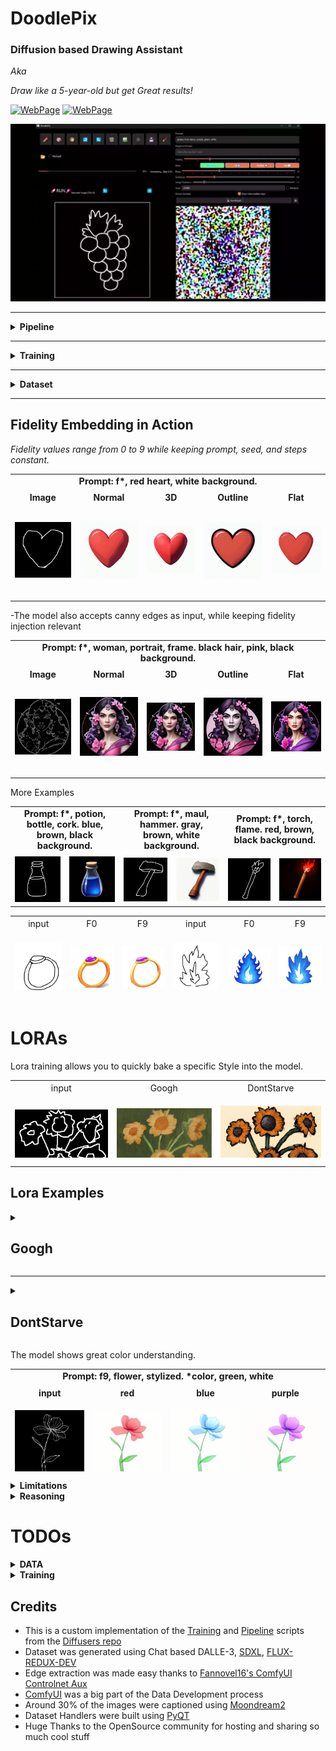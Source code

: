 <h1>DoodlePix</h1>
<h3>Diffusion based Drawing Assistant</h3>

<p><em>Aka</em></p>

<p><em>Draw like a 5-year-old but get Great results!</em></p>

[![WebPage](https://img.shields.io/badge/Web-Page-green)](https://scaryplasmon.github.io/DoodlePix/)
[![WebPage](https://img.shields.io/badge/Hugging_Face-orange)](https://huggingface.co/Scaryplasmon96/DoodlePixV1)


<p>
  <a href="assets/DoodlePixy.gif">
    <img src="assets/DoodlePixy.gif" alt="Doodle">
    </a>
</p>

<hr>

<details>
  <summary><strong>Pipeline</strong></summary>
  <ul>
    <li><strong>Inference:</strong> fits in &lt; 4GB</li> <li><strong>Resolution:</strong> 512x512px</li>
    <li><strong>Speed:</strong> ~15 steps/second</li>
  </ul>
</details>

<hr>

<details>
  <summary><strong>Training</strong></summary>
  <ul>
    <li><strong>Base Model:</strong> <a href="https://huggingface.co/stabilityai/stable-diffusion-2-1">StableDiffusion 2.1</a></li>
    <li><strong>Training Requirements:</strong> &lt; 14GB</li> <li><strong>Setup:</strong> NVIDIA RTX4070 </li>
  </ul>
  <p>
    <img src="assets/DoodlePix.png" alt="Training Loop" style="width:100%; height:auto; object-fit:contain;">
  </p>
  <p>
    The model is trained using the InstructPix2Pix pipeline modified with the addition of a Multilayer Perceptron (FidelityMLP). The training loop processes input_image, edited_target_image and text_prompt with embedded fidelity <code>f[0-9]</code>. Input images are encoded into the latent space (VAE encoding), The prompt is processed by a CLIP text encoder, and the extracted fidelity value ($F \in [0.0, 0.9]$) generates a corresponding fidelity embedding (through the FidelityMLP).
  </p>
  <p>
    The core diffusion process trains a U-Net to predict the noise ($\epsilon$) added to the VAE-encoded <em>edited target</em> latents. Then U-Net is conditioned on both the fidelity injected text embeddings (via cross-attention) and the VAE-encoded <em>input image</em> (doodles) latents.
  </p>
  <p>
    The optimization combines two loss terms:
  </p>
  <ol>
    <li>A reconstruction loss ($||\epsilon - \epsilon_\theta||^2$), minimizing the MSE between the sampled noise ($\epsilon$) and the U-Net's predicted noise ($\epsilon_\theta$).</li>
    <li>A fidelity-aware L1 loss, calculated on decoded images ($P_{i}$), which balances adherence to the original input ($O_{i}$) and the edited target ($E_{i}$) based on the normalized fidelity value $F$: $F \cdot L1(P_{i}, O_{i}) + (1 - F) \cdot L1(P_{i}, E_{i})$.</li>
  </ol>
  <p>
    The total loss drives gradient updates via an AdamW optimizer, simultaneously training the U-Net and the FidelityMLP.
  </p>
</details>

<hr>

<details>
  <summary><strong>Dataset</strong></summary>
  <ul>
    <li><strong>Data Size:</strong> ~4.5k images</li>
    <li><strong>Image Generation:</strong> Dalle-3, Flux-Redux-DEV, SDXL</li>
    <li><strong>Edge Extraction:</strong> Canny, Fake Scribble, Scribble Xdog, HED soft edge, Manual</li>
    <li><strong>Doodles</strong> were hand-drawn and compose about 20% of the edges</li>
  </ul>
</details>

<hr>

<h2>Fidelity Embedding in Action</h2>
<p><em>Fidelity values range from 0 to 9 while keeping prompt, seed, and steps constant.</em></p>

<table style="width:100%; table-layout: fixed;">
  <tbody>
    <tr>
      <td colspan="5" style="text-align:center; font-weight:bold; font-size:0.9rem; padding-bottom:8px;">
        Prompt: f*, red heart, white background.
      </td>
    </tr>
    <tr>
      <td style="text-align:center;">
        <strong>Image</strong><br>
        <img src="assets/heart.png" alt="Heart Image" style="width:150px; height:150px; object-fit:contain;">
      </td>
      <td style="text-align:center;">
        <strong>Normal</strong><br>
        <img src="assets/Heart.gif" alt="Heart Normal" style="width:150px; height:150px; object-fit:contain;">
      </td>
      <td style="text-align:center;">
        <strong>3D</strong><br>
        <img src="assets/Heart3D.gif" alt="Heart 3D" style="width:150px; height:150px; object-fit:contain;">
      </td>
      <td style="text-align:center;">
        <strong>Outline</strong><br>
        <img src="assets/HeartOutline.gif" alt="Heart Outline" style="width:150px; height:150px; object-fit:contain;">
      </td>
      <td style="text-align:center;">
        <strong>Flat</strong><br>
        <img src="assets/HeartFlat.gif" alt="Heart Flat" style="width:150px; height:150px; object-fit:contain;">
      </td>
    </tr>
  </tbody>
</table>

<p>-The model also accepts canny edges as input, while keeping fidelity injection relevant</p>

<table style="width:100%; table-layout: fixed;">
  <tbody>
    <tr>
      <td colspan="5" style="text-align:center; font-weight:bold; font-size:0.9rem; padding-bottom:8px;">
        Prompt: f*, woman, portrait, frame. black hair, pink, black background.
      </td>
    </tr>
    <tr>
      <td style="text-align:center;">
        <strong>Image</strong><br>
        <img src="assets/woman.png" alt="Woman Image" style="width:150px; height:150px; object-fit:contain;">
      </td>
      <td style="text-align:center;">
        <strong>Normal</strong><br>
        <img src="assets/WomanNormal.gif" alt="Woman Normal" style="width:150px; height:150px; object-fit:contain;">
      </td>
      <td style="text-align:center;">
        <strong>3D</strong><br>
        <img src="assets/Woman3D.gif" alt="Woman 3D" style="width:150px; height:150px; object-fit:contain;">
      </td>
      <td style="text-align:center;">
        <strong>Outline</strong><br>
        <img src="assets/WomanOutline.gif" alt="Woman Outline" style="width:150px; height:150px; object-fit:contain;">
      </td>
      <td style="text-align:center;">
        <strong>Flat</strong><br>
        <img src="assets/WomanFlat.gif" alt="Woman Flat" style="width:150px; height:150px; object-fit:contain;">
      </td>
    </tr>
  </tbody>
</table>

<p>More Examples</p>

<table style="width:100%; table-layout: fixed;">
  <tbody>
    <tr>
      <td colspan="2" style="text-align:center; font-weight:bold; font-size:0.9rem; padding-bottom:8px;">
        Prompt: f*, potion, bottle, cork. blue, brown, black background.
      </td>
      <td colspan="2" style="text-align:center; font-weight:bold; font-size:0.9rem; padding-bottom:8px;">
        Prompt: f*, maul, hammer. gray, brown, white background.
      </td>
      <td colspan="2" style="text-align:center; font-weight:bold; font-size:0.9rem; padding-bottom:8px;">
        Prompt: f*, torch, flame. red, brown, black background.
      </td>
    </tr>
    <tr>
      <td style="text-align:center;">
        <img src="assets/potion.png" alt="Potion Image" style="width:100%; max-width:150px; height:auto; object-fit:contain;">
      </td>
      <td style="text-align:center;">
        <img src="assets/PotionSingle.gif" alt="Potion Normal" style="width:100%; max-width:150px; height:auto; object-fit:contain;">
      </td>
      <td style="text-align:center;">
        <img src="assets/maul.png" alt="Maul Image" style="width:100%; max-width:150px; height:auto; object-fit:contain;">
      </td>
      <td style="text-align:center;">
        <img src="assets/maulNormal.gif" alt="Maul Normal" style="width:100%; max-width:150px; height:auto; object-fit:contain;">
      </td>
      <td style="text-align:center;">
        <img src="assets/torch.png" alt="Torch Image" style="width:100%; max-width:150px; height:auto; object-fit:contain;">
      </td>
      <td style="text-align:center;">
        <img src="assets/TorchSingle.gif" alt="Torch Normal" style="width:100%; max-width:150px; height:auto; object-fit:contain;">
      </td>
    </tr>
  </tbody>
</table>

<table style="width:100%; height: 140px; table-layout: fixed;">
  <tbody>
    <tr>
      <td colspan="6" style="text-align:center; font-weight:italic; font-size:0.9rem; padding-bottom:0px;">
        </td>
    </tr>
    <tr>
      <td style="text-align:center;">
        input<br>
        <img src="assets/ringIn.png" alt="Input" style="width:120px; height:120px; object-fit:contain;">
      </td>
      <td style="text-align:center;">
        F0<br>
        <img src="assets/ringF0.webp" alt="Googh" style="width:120px; height:120px; object-fit:contain;">
      </td>
      <td style="text-align:center;">
        F9<br>
        <img src="assets/ringF9.webp" alt="DontStarve" style="width:120px; height:120px; object-fit:contain;">
      </td>
      <td style="text-align:center;">
        input<br>
        <img src="assets/fireIn.png" alt="Input" style="width:120px; height:120px; object-fit:contain;">
      </td>
      <td style="text-align:center;">
        F0<br>
        <img src="assets/fireF0.webp" alt="Googh" style="width:120px; height:120px; object-fit:contain;">
      </td>
      <td style="text-align:center;">
        F9<br>
        <img src="assets/fireF9.webp" alt="DontStarve" style="width:120px; height:120px; object-fit:contain;">
      </td>
    </tr>
  </tbody>
</table>

<h1>LORAs</h1>
<p>Lora training allows you to quickly bake a specific Style into the model.</p>

<table style="width:100%; height: 124px; table-layout: fixed;">
  <tbody>
    <tr>
      <td colspan="3" style="text-align:center; font-weight:italic; font-size:0.9rem; padding-bottom:0px;">
        </td>
    </tr>
    <tr>
      <td style="text-align:center;">
        input<br>
        <img src="assets/Googh/sunflower_DR.png" alt="Input" style="width:200px; height:200px; object-fit:contain;">
      </td>
      <td style="text-align:center;">
        Googh<br>
        <img src="assets/Googh/sunflower_0.png" alt="Googh" style="width:200px; height:200px; object-fit:contain;">
      </td>
      <td style="text-align:center;">
        DontStarve<br>
        <img src="assets/DontStarve/SunFlowers_4.png" alt="DontStarve" style="width:200px; height:200px; object-fit:contain;">
      </td>
    </tr>
    <tr>
      <td style="text-align:center;">
        input<br>
        <img src="assets/Googh/gift_DR.png" alt="Input" style="width:200px; height:200px; object-fit:contain;">
      </td>
      <td style="text-align:center;">
        Googh<br>
        <img src="assets/Googh/gift_3.png" alt="Googh" style="width:200px; height:200px; object-fit:contain;">
      </td>
      <td style="text-align:center;">
        DontStarve<br>
        <img src="assets/DontStarve/gift_20.png" alt="DontStarve" style="width:200px; height:200px; object-fit:contain;">
      </td>
    </tr>
  </tbody>
</table>

<hr>

<h2>Lora Examples</h2>

<details>
<summary><h2>Googh</h2></summary>
  <p>Loras retains Styles and Fidelity injection from DoodlePix</p>
  
  <table style="width:100%; height: 124px; table-layout: fixed;">
    <tbody>
      <tr>
        <td colspan="5" style="text-align:center; font-weight:italic; font-size:0.9rem; padding-bottom:0px;">
          </td>
      </tr>
      <tr>
        <td style="text-align:center;">
          input<br>
          <img src="assets/Googh/man_DR2.png" alt="Input" style="width:150px; height:150px; object-fit:contain;">
        </td>
        <td style="text-align:center;">
          Normal<br>
          <img src="assets/Googh/manNormal.png" alt="Normal" style="width:150px; height:150px; object-fit:contain;">
        </td>
        <td style="text-align:center;">
          3D<br>
          <img src="assets/Googh/man3D.png" alt="3D" style="width:150px; height:150px; object-fit:contain;">
        </td>
        <td style="text-align:center;">
          Outline<br>
          <img src="assets/Googh/manOutline.png" alt="Outline" style="width:150px; height:150px; object-fit:contain;">
        </td>
        <td style="text-align:center;">
          Flat<br>
          <img src="assets/Googh/manFlat.png" alt="Flat" style="width:150px; height:150px; object-fit:contain;">
        </td>
      </tr>
      <tr>
        <td style="text-align:center;">
          Low Fidelity<br>
          <img src="assets/Googh/man_3.png" alt="Low Fidelity" style="width:150px; height:150px; object-fit:contain;">
        </td>
        <td style="text-align:center;">
          High Fidelity<br>
          <img src="assets/Googh/manFidelity7.png" alt="High Fidelity" style="width:150px; height:150px; object-fit:contain;">
        </td>
        <td colspan="3"></td>
      </tr>
    </tbody>
  </table>


  <table style="width:100%; height: 124px; table-layout: fixed;">
    <tbody>
      <tr>
        <td colspan="5" style="text-align:center; font-weight:italic; font-size:0.9rem; padding-bottom:0px;">
          </td>
      </tr>
      <tr>
        <td style="text-align:center;">
          input<br>
          <img src="assets/Googh/gift_DR.png" alt="Input" style="width:150px; height:150px; object-fit:contain;">
        </td>
        <td style="text-align:center;">
          Normal<br>
          <img src="assets/Googh/giftNormal.png" alt="Normal" style="width:150px; height:150px; object-fit:contain;">
        </td>
        <td style="text-align:center;">
          3D<br>
          <img src="assets/Googh/gift3D.png" alt="3D" style="width:150px; height:150px; object-fit:contain;">
        </td>
        <td style="text-align:center;">
          Outline<br>
          <img src="assets/Googh/giftOutline.png" alt="Outline" style="width:150px; height:150px; object-fit:contain;">
        </td>
        <td style="text-align:center;">
          Flat<br>
          <img src="assets/Googh/giftFlat.png" alt="Flat" style="width:150px; height:150px; object-fit:contain;">
        </td>
      </tr>
    </tbody>
  </table>
  
  <p>More Examples:</p>
  
  <table style="width:100%; height: 140px; table-layout: fixed;">
    <tbody>
      <tr>
        <td colspan="3" style="text-align:center; font-weight:italic; font-size:0.9rem; padding-bottom:0px;">
          </td>
      </tr>
      <tr>
        <td style="text-align:center;">
          <img src="assets/Googh/road_DR.png" alt="Input" style="width:200px; height:200px; object-fit:contain;">
        </td>
        <td style="text-align:center;">
          <img src="assets/Googh/road4.png" alt="Normal" style="width:200px; height:200px; object-fit:contain;">
        </td>
        <td style="text-align:center;">
          <img src="assets/Googh/road5.png" alt="3D" style="width:200px; height:200px; object-fit:contain;">
        </td>
      </tr>
      <tr>
        <td style="text-align:center;">
          <img src="assets/Googh/road7.png" alt="Outline" style="width:200px; height:200px; object-fit:contain;">
        </td>
        <td style="text-align:center;">
          <img src="assets/Googh/road6.png" alt="Flat" style="width:200px; height:200px; object-fit:contain;">
        </td>
        <td style="text-align:center;">
          <img src="assets/Googh/road3.png" alt="Flat" style="width:200px; height:200px; object-fit:contain;">
        </td>
      </tr>
    </tbody>
  </table>
  
  <table style="width:100%; height: 140px; table-layout: fixed;">
    <tbody>
      <tr>
        <td colspan="3" style="text-align:center; font-weight:italic; font-size:0.9rem; padding-bottom:0px;">
           </td>
      </tr>
      <tr>
        <td style="text-align:center;">
          <img src="assets/Googh/flower_DR.png" alt="Input" style="width:200px; height:200px; object-fit:contain;">
        </td>
        <td style="text-align:center;">
          <img src="assets/Googh/flower1.png" alt="Normal" style="width:200px; height:200px; object-fit:contain;">
        </td>
        <td style="text-align:center;">
          <img src="assets/Googh/flower2.png" alt="3D" style="width:200px; height:200px; object-fit:contain;">
        </td>
      </tr>
      <tr>
        <td style="text-align:center;">
          <img src="assets/Googh/flower3.png" alt="Outline" style="width:200px; height:200px; object-fit:contain;">
        </td>
        <td style="text-align:center;">
          <img src="assets/Googh/flower4.png" alt="Flat" style="width:200px; height:200px; object-fit:contain;">
        </td>
        <td style="text-align:center;">
          <img src="assets/Googh/flower5.png" alt="Flat" style="width:200px; height:200px; object-fit:contain;">
        </td>
      </tr>
    </tbody>
  </table>
</details>

<hr>

<details>
  <summary><h2>DontStarve</h2></summary>
  
  <table style="width:100%; height: 124px; table-layout: fixed;">
    <tbody>
      <tr>
        <td colspan="5" style="text-align:center; font-weight:italic; font-size:0.9rem; padding-bottom:0px;">
          </td>
      </tr>
      <tr>
        <td style="text-align:center;">
          Flower<br>
          <img src="assets/DontStarve/flower_DR.png" alt="Input" style="width:150px; height:150px; object-fit:contain;">
        </td>
        <td style="text-align:center;">
          <br>
          <img src="assets/DontStarve/flower (1).png" alt="Normal" style="width:150px; height:150px; object-fit:contain;">
        </td>
        <td style="text-align:center;">
          <br>
          <img src="assets/DontStarve/flower (2).png" alt="Normal" style="width:150px; height:150px; object-fit:contain;">
        </td>
        <td style="text-align:center;">
          <br>
          <img src="assets/DontStarve/flower (3).png" alt="Normal" style="width:150px; height:150px; object-fit:contain;">
        </td>
        <td style="text-align:center;">
          <br>
          <img src="assets/DontStarve/flower (4).png" alt="Normal" style="width:150px; height:150px; object-fit:contain;">
        </td>
      </tr>
      <tr>
        <td style="text-align:center;">
          Gift<br>
          <img src="assets/DontStarve/gift_DR.png" alt="Input" style="width:150px; height:150px; object-fit:contain;">
        </td>
        <td style="text-align:center;">
          <br>
          <img src="assets/DontStarve/gift_14.png" alt="Normal" style="width:150px; height:150px; object-fit:contain;">
        </td>
        <td style="text-align:center;">
          <br>
          <img src="assets/DontStarve/gift_15.png" alt="Normal" style="width:150px; height:150px; object-fit:contain;">
        </td>
        <td style="text-align:center;">
          <br>
          <img src="assets/DontStarve/gift_16.png" alt="Normal" style="width:150px; height:150px; object-fit:contain;">
        </td>
        <td style="text-align:center;">
          <br>
          <img src="assets/DontStarve/gift_17.png" alt="Normal" style="width:150px; height:150px; object-fit:contain;">
        </td>
       </tr> <tr>
        <td style="text-align:center;">
          Carrot<br>
          <img src="assets/DontStarve/carrot_DR.png" alt="Input" style="width:150px; height:150px; object-fit:contain;">
        </td>
        <td style="text-align:center;">
          <br>
          <img src="assets/DontStarve/carrot_0.png" alt="Normal" style="width:150px; height:150px; object-fit:contain;">
        </td>
        <td style="text-align:center;">
          <br>
          <img src="assets/DontStarve/carrot_1.png" alt="Normal" style="width:150px; height:150px; object-fit:contain;">
        </td>
        <td style="text-align:center;">
          <br>
          <img src="assets/DontStarve/carrot_4.png" alt="Normal" style="width:150px; height:150px; object-fit:contain;">
        </td>
        <td style="text-align:center;">
          <br>
          <img src="assets/DontStarve/carrot_6.png" alt="Normal" style="width:150px; height:150px; object-fit:contain;">
        </td>
      </tr>
      <tr>
        <td style="text-align:center;">
          Rope<br>
          <img src="assets/DontStarve/rope_DR.png" alt="Input" style="width:150px; height:150px; object-fit:contain;">
        </td>
        <td style="text-align:center;">
          <br>
          <img src="assets/DontStarve/rope_0.png" alt="Normal" style="width:150px; height:150px; object-fit:contain;">
        </td>
        <td style="text-align:center;">
          <br>
          <img src="assets/DontStarve/rope_3.png" alt="Normal" style="width:150px; height:150px; object-fit:contain;">
        </td>
        <td style="text-align:center;">
          <br>
          <img src="assets/DontStarve/rope_4.png" alt="Normal" style="width:150px; height:150px; object-fit:contain;">
        </td>
        <td style="text-align:center;">
          <br>
          <img src="assets/DontStarve/rope_5.png" alt="Normal" style="width:150px; height:150px; object-fit:contain;">
        </td>
      </tr>
      <tr>
        <td style="text-align:center;">
          Potato<br>
          <img src="assets/DontStarve/potato_DR.png" alt="Input" style="width:150px; height:150px; object-fit:contain;">
        </td>
        <td style="text-align:center;">
          <br>
          <img src="assets/DontStarve/potato_0.png" alt="Normal" style="width:150px; height:150px; object-fit:contain;">
        </td>
        <td style="text-align:center;">
          <br>
          <img src="assets/DontStarve/potato_1.png" alt="Normal" style="width:150px; height:150px; object-fit:contain;">
        </td>
        <td style="text-align:center;">
          <br>
          <img src="assets/DontStarve/potato_5.png" alt="Normal" style="width:150px; height:150px; object-fit:contain;">
        </td>
        <td style="text-align:center;">
          <br>
          <img src="assets/DontStarve/potato_6.png" alt="Normal" style="width:150px; height:150px; object-fit:contain;">
        </td>
      </tr>
      <tr>
        <td style="text-align:center;">
          Heart<br>
          <img src="assets/heart.png" alt="Input" style="width:150px; height:150px; object-fit:contain;">
        </td>
        <td style="text-align:center;">
          <br>
          <img src="assets/DontStarve/heart_1.png" alt="Normal" style="width:150px; height:150px; object-fit:contain;">
        </td>
        <td style="text-align:center;">
          <br>
          <img src="assets/DontStarve/heart_0.png" alt="Normal" style="width:150px; height:150px; object-fit:contain;">
        </td>
        <td style="text-align:center;">
          <br>
          <img src="assets/DontStarve/heart_2.png" alt="Normal" style="width:150px; height:150px; object-fit:contain;">
        </td>
        <td style="text-align:center;">
          <br>
          <img src="assets/DontStarve/heart_4.png" alt="Normal" style="width:150px; height:150px; object-fit:contain;">
        </td>
      </tr>
      <tr>
        <td style="text-align:center;">
          Axe<br>
          <img src="assets/axe.png" alt="Input" style="width:150px; height:150px; object-fit:contain;">
        </td>
        <td style="text-align:center;">
          <br>
          <img src="assets/DontStarve/axe_0.png" alt="Normal" style="width:150px; height:150px; object-fit:contain;">
        </td>
        <td style="text-align:center;">
          <br>
          <img src="assets/DontStarve/axe_2.png" alt="Normal" style="width:150px; height:150px; object-fit:contain;">
        </td>
        <td style="text-align:center;">
          <br>
          <img src="assets/DontStarve/axe_3.png" alt="Normal" style="width:150px; height:150px; object-fit:contain;">
        </td>
        <td style="text-align:center;">
          <br>
          <img src="assets/DontStarve/axe_5.png" alt="Normal" style="width:150px; height:150px; object-fit:contain;">
        </td>
      </tr>
      <tr>
        <td style="text-align:center;">
          Potion<br>
          <img src="assets/potion.png" alt="Input" style="width:150px; height:150px; object-fit:contain;">
        </td>
        <td style="text-align:center;">
          <br>
          <img src="assets/DontStarve/potion_0.png" alt="Normal" style="width:150px; height:150px; object-fit:contain;">
        </td>
        <td style="text-align:center;">
          <br>
          <img src="assets/DontStarve/potion_5.png" alt="Normal" style="width:150px; height:150px; object-fit:contain;">
        </td>
        <td style="text-align:center;">
          <br>
          <img src="assets/DontStarve/potion_8.png" alt="Normal" style="width:150px; height:150px; object-fit:contain;">
        </td>
        <td style="text-align:center;">
          <br>
          <img src="assets/DontStarve/potion_10.png" alt="Normal" style="width:150px; height:150px; object-fit:contain;">
        </td>
      </tr>
      <tr>
        <td style="text-align:center;">
          Torch<br>
          <img src="assets/torch.png" alt="Input" style="width:150px; height:150px; object-fit:contain;">
        </td>
        <td style="text-align:center;">
          <br>
          <img src="assets/DontStarve/torch_0.png" alt="Normal" style="width:150px; height:150px; object-fit:contain;">
        </td>
        <td style="text-align:center;">
          <br>
          <img src="assets/DontStarve/torch_1.png" alt="Normal" style="width:150px; height:150px; object-fit:contain;">
        </td>
        <td style="text-align:center;">
          <br>
          <img src="assets/DontStarve/torch_2.png" alt="Normal" style="width:150px; height:150px; object-fit:contain;">
        </td>
        <td style="text-align:center;">
          <br>
          <img src="assets/DontStarve/torch_3.png" alt="Normal" style="width:150px; height:150px; object-fit:contain;">
        </td>
      </tr>
    </tbody>
  </table>
</details>


<p>The model shows great color understanding.</p>

<table style="width:100%; height: 164px; table-layout: fixed;">
  <tbody>
    <tr>
      <td colspan="4" style="text-align:center; font-weight:bold; font-size:0.9rem; padding-bottom:8px;"> Prompt: f9, flower, stylized. *color, green, white
      </td>
    </tr>
    <tr>
      <td style="text-align:center;">
        <strong>input</strong><br>
        <img src="assets/flowerInput.png" alt="Flower Input" style="width:150px; height:150px; object-fit:contain;">
      </td>
      <td style="text-align:center;">
        <strong>red</strong><br>
        <img src="assets/flower2.png" alt="Flower red" style="width:150px; height:150px; object-fit:contain;">
      </td>
      <td style="text-align:center;">
        <strong>blue</strong><br>
        <img src="assets/flower3.png" alt="Flower light blue" style="width:150px; height:150px; object-fit:contain;">
      </td>
      <td style="text-align:center;">
        <strong>purple</strong><br>
        <img src="assets/flower4.png" alt="Flower purple" style="width:150px; height:150px; object-fit:contain;">
      </td>
    </tr>
    <tr>
      <td style="text-align:center;">
        <strong>green</strong><br>
        <img src="assets/flower1.png" alt="Flower green" style="width:150px; height:150px; object-fit:contain;">
      </td>
      <td style="text-align:center;">
        <strong>cyan</strong><br>
        <img src="assets/flower6.png" alt="Flower cyan" style="width:150px; height:150px; object-fit:contain;">
      </td>
      <td style="text-align:center;">
        <strong>yellow</strong><br>
        <img src="assets/flower7.png" alt="Flower light green" style="width:150px; height:150px; object-fit:contain;">
      </td>
      <td style="text-align:center;">
        <strong>orange</strong><br>
        <img src="assets/flower8.png" alt="Flower orange" style="width:150px; height:150px; object-fit:contain;">
      </td>
    </tr>
  </tbody>
</table>

<details>
  <summary><strong>Limitations</strong></summary>
  <ul>
    <li>The <strong>Model</strong> was trained mainly on objects, items. Things rather than Characters.</li>
    <li>It inherits most of the limitations of the StableDiffusion 2.1 model.</li>
  </ul>
</details>

<details>
  <summary><strong>Reasoning</strong></summary>
  <p>
    The objective is to train a model able to take drawings as inputs.
  </p>
  <p>
    While most models and controlnets were trained using canny or similar line extractors as inputs (which focuses on the most prominent lines in an image),
  drawings are made with intention. A few squiggly lines placed in the right place can sometimes deliver a much better idea of what's being represented in the image:
  </p>
  <table style="width: 60%; table-layout: fixed; margin-left: auto; margin-right: auto;"> <tbody>
      <tr>
        <td style="text-align: center;">
          <strong>Drawing</strong><br>
          <img src="assets/alien/alienDrawing.png" alt="Drawing" style="width: 60%; max-width: 240px; height: auto; object-fit: contain;">
        </td>
        <td style="text-align: center;">
          <strong>Canny</strong><br>
          <img src="assets/alien/alienCanny.png" alt="Canny" style="width: 60%; max-width: 240px; height: auto; object-fit: contain;">
        </td>
      </tr>
    </tbody>
  </table>
  <p>
    Although the InstructPix2Pix pipeline supports an ImageGuidance factor to control adherence to the input image, it tends to follow the drawing too strictly at higher values while losing compositional nuances at lower values.
  </p>
</details>

<h1>TODOs</h1>

<details>
  <summary><strong>DATA</strong></summary>
  <ul>
    <li>[ ] Increase amount of hand-drawn line inputs</li>
    <li>[X] Smaller-Bigger subject variations</li>
    <li>[ ] Background Variations</li>
    <li>[ ] Increase Flat style references</li>
    <li>[ ] Improve color matches in prompts</li>
    <li>[ ] Clean up</li>
  </ul>
</details>

<details>
  <summary><strong>Training</strong></summary>
  <ul>
    <li>[X] Release V1</li>
    <li>[ ] Release DoodleCharacters (DoodlePix but for characters)</li>
    <li>[X] Release Training code</li>
    <li>[X] Release Lora Training code</li>
  </ul>
</details>

<h2>Credits</h2>
<ul>
  <li>This is a custom implementation of the <a href="https://github.com/huggingface/diffusers/blob/main/examples/instruct_pix2pix/train_instruct_pix2pix.py">Training</a> and <a href="https://github.com/huggingface/diffusers/blob/main/src/diffusers/pipelines/stable_diffusion/pipeline_stable_diffusion_instruct_pix2pix.py">Pipeline</a> scripts from the <a href="https://github.com/huggingface/diffusers">Diffusers repo</a></li>
  <li>Dataset was generated using Chat based DALLE-3, <a href="https://huggingface.co/stabilityai/stable-diffusion-xl-base-1.0">SDXL</a>, <a href="https://huggingface.co/black-forest-labs/FLUX.1-Redux-dev">FLUX-REDUX-DEV</a></li>
  <li>Edge extraction was made easy thanks to <a href="https://github.com/Fannovel16/comfyui_controlnet_aux">Fannovel16's ComfyUI Controlnet Aux</a></li>
  <li><a href="https://www.comfy.org/">ComfyUI</a> was a big part of the Data Development process</li>
  <li>Around 30% of the images were captioned using <a href="https://huggingface.co/vikhyatk/moondream2">Moondream2</a></li>
  <li>Dataset Handlers were built using <a href="https://doc.qt.io/qtforpython-6/index.html">PyQT</a></li>
  <li>Huge Thanks to the OpenSource community for hosting and sharing so much cool stuff</li>
</ul>

